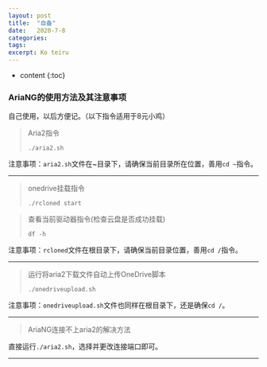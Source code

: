 ```yaml
---
layout: post
title:  "自备"
date:   2020-7-8
categories: 
tags: 
excerpt: Ko teiru
---
```


* content
{:toc}

### AriaNG的使用方法及其注意事项

自己使用，以后方便记。（以下指令适用于8元小鸡）  





  
> Aria2指令
>
> ```
> ./aria2.sh
> ```

注意事项：`aria2.sh`文件在~目录下，请确保当前目录所在位置，善用`cd ~`指令。

---

> onedrive挂载指令
>
> ```
> ./rcloned start
> ```

> 查看当前驱动器指令(检查云盘是否成功挂载)
>
> ```
> df -h
> ```

注意事项：`rcloned`文件在根目录下，请确保当前目录位置，善用`cd /`指令。

---

> 运行将aria2下载文件自动上传OneDrive脚本
>
> ```
> ./onedriveupload.sh
> ```

注意事项：`onedriveupload.sh`文件也同样在根目录下，还是确保`cd /`。

---

> AriaNG连接不上aria2的解决方法

直接运行`./aria2.sh`，选择并更改连接端口即可。

---

